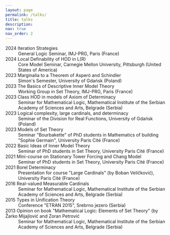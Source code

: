 ```yaml
---
layout: page
permalink: /talks/
title: talks
description:
nav: true
nav_order: 2
---
```

<dl>
<dt>2024 Iteration Strategies</dt>
<dd>General Logic Seminar, IMJ-PRG, Paris (France)</dd>
<dt>2024 Local Definability of HOD in L(R)</dt>
<dd>Core Model Seminar, Carnegie Mellon University, Pittsburgh (United States of America) </dd>
<dt>2023 Marginalia to a Theorem of Asperó and Schindler</dt>
<dd>Simon's Semester, University of Gdańsk (Poland)</dd>
<dt>2023 The Basics of Descriptive Inner Model Theory</dt>
<dd>Working Group in Set Theory, IMJ-PRG, Paris (France)</dd>
<dt>2023 Class HOD in models of Axiom of Determinacy</dt>
<dd>Seminar for Mathematical Logic, Mathematical Institute of the Serbian Academy of Sciences and Arts, Belgrade (Serbia)</dd>
<dt>2023 Logical complexity, large cardinals, and determinacy</dt>
<dd>Seminar of the Division for Real Functions, University of Gdańsk (Poland)</dd>
<dt>2023 Models of Set Theory</dt>
<dd>Seminar "Bourbakette" of PhD students in Mathematics of building "Sophie Germain", University Paris Cité (France)</dd>
<dt>2022 Basic Ideas of Inner Model Theory</dt>
<dd>Seminar of PhD students in Set Theory, University Paris Cité (France)</dd>
<dt>2021 Mini-course on Stationary Tower Forcing and Chang Model</dt>
<dd>Seminar of PhD students in Set Theory, University Paris Cité (France)</dd>
<dt>2021 Borel Determinacy</dt>
<dd>Presentation for course "Large Cardinals" (by Boban Veličković), University Paris Cité (France)</dd>
<dt>2016 Real-valued Measurable Cardinals</dt>
<dd>Seminar for Mathematical Logic, Mathematical Institute of the Serbian Academy of Sciences and Arts, Belgrade (Serbia)</dd>
<dt>2015 Types in Unification Theory</dt>
<dd>Conference "ETRAN 2015", Srebrno jezero (Serbia)</dd>
<dt>2013 Opinion on book "Mathematical Logic: Elements of Set Theory" (by Žarko Mijajlović and Zoran Petrović</dt>
<dd>Seminar for Mathematical Logic, Mathematical Institute of the Serbian Academy of Sciences and Arts, Belgrade (Serbia)</dd>
</dl>
